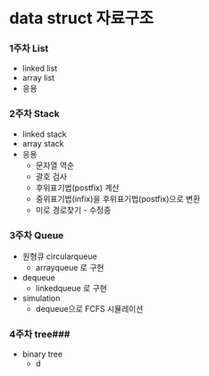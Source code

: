 # data struct 자료구조 #

### 1주차 List ###
* linked list
* array list
* 응용


### 2주차 Stack ###
* linked stack
* array stack
* 응용
	* 문자열 역순
	* 괄호 검사
	* 후위표기법(postfix) 계산
	* 중위표기법(infix)을 후위표기법(postfix)으로 변환
	* 미로 경로찾기 - 수정중


### 3주차 Queue ###
* 원형큐 circularqueue
	- arrayqueue 로 구현
* dequeue
	- linkedqueue 로 구현
* simulation
	- dequeue으로 FCFS 시뮬레이션

### 4주차 tree###
* binary tree
	- d
